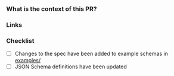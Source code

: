 ### What is the context of this PR?
<!--- Why is this change required? What problem does it solve? -->

### Links
<!--- Add any links to issues (trello, github issues) -->
<!--- Links to any documentation -->

### Checklist

* [ ] Changes to the spec have been added to example schemas in [examples/](examples/)
* [ ] JSON Schema definitions have been updated
